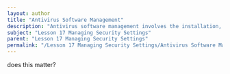 ```yaml
---
layout: author
title: "Antivirus Software Management"
description: "Antivirus software management involves the installation, configuration, and ongoing maintenance of antivirus applications to protect systems against malware, viruses, and other security threats. This includes ensuring that antivirus definitions are updated regularly, configuring scheduled scans, and monitoring alerts for potential threats. Effective antivirus management also requires understanding system compatibility, selecting appropriate software based on organizational needs, and implementing best practices for security configurations to minimize vulnerabilities. Additionally, IT professionals must be aware of the policies surrounding software updates and user education to reduce the risk of malware infiltration."
subject: "Lesson 17 Managing Security Settings"
parent: "Lesson 17 Managing Security Settings"
permalink: "/Lesson 17 Managing Security Settings/Antivirus Software Management/"
---
```


does this matter?
